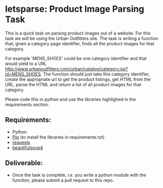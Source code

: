 # letsparse: Product Image Parsing Task

This is a quick task on parsing product images out of a website. For this task we will be using the Urban Outfitters site. The task is writing a function that, given a category page identifier, finds all the product images for that category.

For example 'MENS_SHOES' could be one category identifier and that would yield to a URL http://www.urbanoutfitters.com/urban/catalog/category.jsp?id=MENS_SHOES. The function should just take this category identifier, create the appropriate url to get the product listings, get HTML from the URL, parse the HTML and return a list of all product images for that category.

Please code this in python and use the libraries highlighed in the requirements section.

## Requirements:

* Python
* [Pip](https://pypi.python.org/pypi/pip) (to install the libraries in requirements.txt)
* [requests](http://docs.python-requests.org/en/latest/)
* [beautifulsoup4](http://www.crummy.com/software/BeautifulSoup/)

## Deliverable:

* Once the task is complete, i.e. you write a python module with the function, please submit a pull request to this repo.
